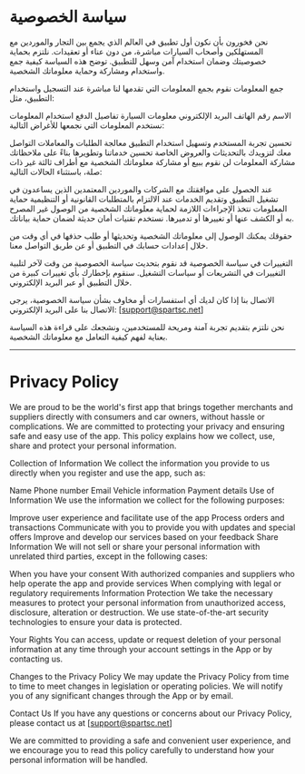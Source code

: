 <h1>سياسة الخصوصية</h1>

نحن فخورون بأن نكون أول تطبيق في العالم الذي يجمع بين التجار والموردين مع المستهلكين وأصحاب السيارات مباشرة، من دون عناء أو تعقيدات. نلتزم بحماية خصوصيتك وضمان استخدام آمن وسهل للتطبيق. توضح هذه السياسة كيفية جمع واستخدام ومشاركة وحماية معلوماتك الشخصية.

جمع المعلومات
نقوم بجمع المعلومات التي تقدمها لنا مباشرة عند التسجيل واستخدام التطبيق، مثل:

الاسم
رقم الهاتف
البريد الإلكتروني
معلومات السيارة
تفاصيل الدفع
استخدام المعلومات
نستخدم المعلومات التي نجمعها للأغراض التالية:

تحسين تجربة المستخدم وتسهيل استخدام التطبيق
معالجة الطلبات والمعاملات
التواصل معك لتزويدك بالتحديثات والعروض الخاصة
تحسين خدماتنا وتطويرها بناءً على ملاحظاتك
مشاركة المعلومات
لن نقوم ببيع أو مشاركة معلوماتك الشخصية مع أطراف ثالثة غير ذات صلة، باستثناء الحالات التالية:

عند الحصول على موافقتك
مع الشركات والموردين المعتمدين الذين يساعدون في تشغيل التطبيق وتقديم الخدمات
عند الالتزام بالمتطلبات القانونية أو التنظيمية
حماية المعلومات
نتخذ الإجراءات اللازمة لحماية معلوماتك الشخصية من الوصول غير المصرح به أو الكشف عنها أو تغييرها أو تدميرها. نستخدم تقنيات أمان حديثة لضمان حماية بياناتك.

حقوقك
يمكنك الوصول إلى معلوماتك الشخصية وتحديثها أو طلب حذفها في أي وقت من خلال إعدادات حسابك في التطبيق أو عن طريق التواصل معنا.

التغييرات في سياسة الخصوصية
قد نقوم بتحديث سياسة الخصوصية من وقت لآخر لتلبية التغييرات في التشريعات أو سياسات التشغيل. سنقوم بإخطارك بأي تغييرات كبيرة من خلال التطبيق أو عبر البريد الإلكتروني.

الاتصال بنا
إذا كان لديك أي استفسارات أو مخاوف بشأن سياسة الخصوصية، يرجى الاتصال بنا على البريد الإلكتروني: [support@spartsc.net]

نحن نلتزم بتقديم تجربة آمنة ومريحة للمستخدمين، ونشجعك على قراءة هذه السياسة بعناية لفهم كيفية التعامل مع معلوماتك الشخصية.





------------------------------------------------



<h1>Privacy Policy</h1>

We are proud to be the world's first app that brings together merchants and suppliers directly with consumers and car owners, without hassle or complications. We are committed to protecting your privacy and ensuring safe and easy use of the app. This policy explains how we collect, use, share and protect your personal information.

Collection of Information
We collect the information you provide to us directly when you register and use the app, such as:

Name
Phone number
Email
Vehicle information
Payment details
Use of Information
We use the information we collect for the following purposes:

Improve user experience and facilitate use of the app
Process orders and transactions
Communicate with you to provide you with updates and special offers
Improve and develop our services based on your feedback
Share Information
We will not sell or share your personal information with unrelated third parties, except in the following cases:

When you have your consent
With authorized companies and suppliers who help operate the app and provide services
When complying with legal or regulatory requirements
Information Protection
We take the necessary measures to protect your personal information from unauthorized access, disclosure, alteration or destruction. We use state-of-the-art security technologies to ensure your data is protected.

Your Rights
You can access, update or request deletion of your personal information at any time through your account settings in the App or by contacting us.

Changes to the Privacy Policy
We may update the Privacy Policy from time to time to meet changes in legislation or operating policies. We will notify you of any significant changes through the App or by email.

Contact Us
If you have any questions or concerns about our Privacy Policy, please contact us at [support@spartsc.net]

We are committed to providing a safe and convenient user experience, and we encourage you to read this policy carefully to understand how your personal information will be handled.


